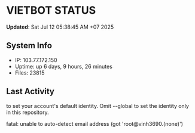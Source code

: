 # VIETBOT STATUS
**Updated**: Sat Jul 12 05:38:45 AM +07 2025

## System Info
- IP: 103.77.172.150
- Uptime: up 6 days, 9 hours, 26 minutes
- Files: 23815

## Last Activity

to set your account's default identity.
Omit --global to set the identity only in this repository.

fatal: unable to auto-detect email address (got 'root@vinh3690.(none)')
